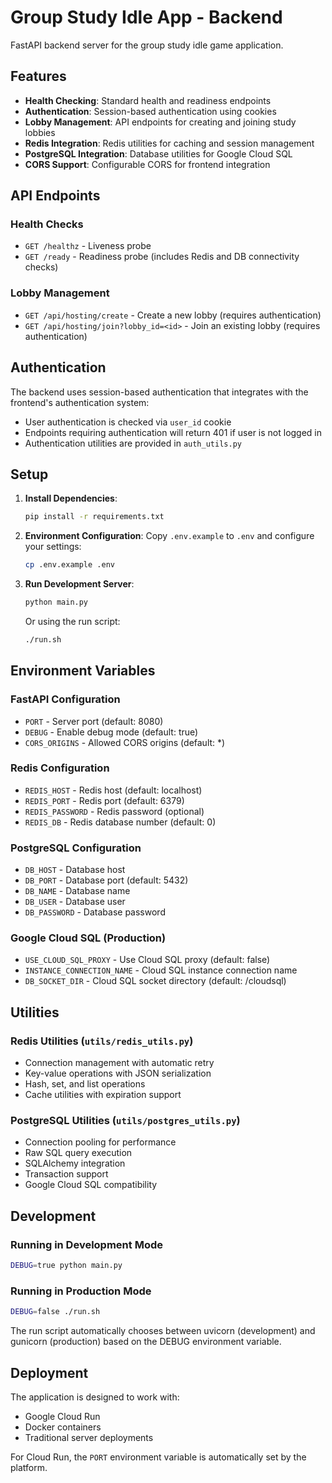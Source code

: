 # Group Study Idle App - Backend

FastAPI backend server for the group study idle game application.

## Features

- **Health Checking**: Standard health and readiness endpoints
- **Authentication**: Session-based authentication using cookies
- **Lobby Management**: API endpoints for creating and joining study lobbies
- **Redis Integration**: Redis utilities for caching and session management
- **PostgreSQL Integration**: Database utilities for Google Cloud SQL
- **CORS Support**: Configurable CORS for frontend integration

## API Endpoints

### Health Checks
- `GET /healthz` - Liveness probe
- `GET /ready` - Readiness probe (includes Redis and DB connectivity checks)

### Lobby Management
- `GET /api/hosting/create` - Create a new lobby (requires authentication)
- `GET /api/hosting/join?lobby_id=<id>` - Join an existing lobby (requires authentication)

## Authentication

The backend uses session-based authentication that integrates with the frontend's authentication system:

- User authentication is checked via `user_id` cookie
- Endpoints requiring authentication will return 401 if user is not logged in
- Authentication utilities are provided in `auth_utils.py`

## Setup

1. **Install Dependencies**:
   ```bash
   pip install -r requirements.txt
   ```

2. **Environment Configuration**:
   Copy `.env.example` to `.env` and configure your settings:
   ```bash
   cp .env.example .env
   ```

3. **Run Development Server**:
   ```bash
   python main.py
   ```
   Or using the run script:
   ```bash
   ./run.sh
   ```

## Environment Variables

### FastAPI Configuration
- `PORT` - Server port (default: 8080)
- `DEBUG` - Enable debug mode (default: true)
- `CORS_ORIGINS` - Allowed CORS origins (default: *)

### Redis Configuration
- `REDIS_HOST` - Redis host (default: localhost)
- `REDIS_PORT` - Redis port (default: 6379)
- `REDIS_PASSWORD` - Redis password (optional)
- `REDIS_DB` - Redis database number (default: 0)

### PostgreSQL Configuration
- `DB_HOST` - Database host
- `DB_PORT` - Database port (default: 5432)
- `DB_NAME` - Database name
- `DB_USER` - Database user
- `DB_PASSWORD` - Database password

### Google Cloud SQL (Production)
- `USE_CLOUD_SQL_PROXY` - Use Cloud SQL proxy (default: false)
- `INSTANCE_CONNECTION_NAME` - Cloud SQL instance connection name
- `DB_SOCKET_DIR` - Cloud SQL socket directory (default: /cloudsql)

## Utilities

### Redis Utilities (`utils/redis_utils.py`)
- Connection management with automatic retry
- Key-value operations with JSON serialization
- Hash, set, and list operations
- Cache utilities with expiration support

### PostgreSQL Utilities (`utils/postgres_utils.py`)
- Connection pooling for performance
- Raw SQL query execution
- SQLAlchemy integration
- Transaction support
- Google Cloud SQL compatibility

## Development

### Running in Development Mode
```bash
DEBUG=true python main.py
```

### Running in Production Mode
```bash
DEBUG=false ./run.sh
```

The run script automatically chooses between uvicorn (development) and gunicorn (production) based on the DEBUG environment variable.

## Deployment

The application is designed to work with:
- Google Cloud Run
- Docker containers
- Traditional server deployments

For Cloud Run, the `PORT` environment variable is automatically set by the platform.
